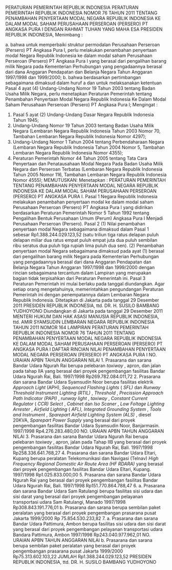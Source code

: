  PERATURAN PEMERINTAH REPUBLIK INDONESIA PERATURAN PEMERINTAH REPUBLIK INDONESIA NOMOR 76 TAHUN 2011 TENTANG PENAMBAHAN PENYERTAAN MODAL NEGARA REPUBLIK INDONESIA KE DALAM MODAL SAHAM PERUSAHAAN PERSEROAN (PERSERO) PT ANGKASA PURA I
DENGAN RAHMAT TUHAN YANG MAHA ESA PRESIDEN REPUBLIK INDONESIA,
Menimbang :

a. bahwa untuk memperbaiki struktur permodalan Perusahaan Perseroan (Persero) PT Angkasa Pura I, perlu melakukan penambahan penyertaan modal Negara Republik Indonesia ke dalam modal saham Perusahaan Perseroan (Persero) PT Angkasa Pura I yang berasal dari pengalihan barang milik Negara pada Kementerian Perhubungan yang pengadaannya berasal dari dana Anggaran Pendapatan dan Belanja Negara Tahun Anggaran 1997/1998 dan 1999/2000;
b. bahwa berdasarkan pertimbangan sebagaimana dimaksud dalam huruf a dan untuk melaksanakan ketentuan Pasal 4 ayat (4) Undang-Undang Nomor 19 Tahun 2003 tentang Badan Usaha Milik Negara, perlu menetapkan Peraturan Pemerintah tentang Penambahan Penyertaan Modal Negara Republik Indonesia Ke Dalam Modal Saham Perusahaan Perseroan (Persero) PT Angkasa Pura I;
Mengingat :

1. Pasal 5 ayat (2) Undang-Undang Dasar Negara Republik Indonesia Tahun 1945;
2. Undang-Undang Nomor 19 Tahun 2003 tentang Badan Usaha Milik Negara (Lembaran Negara Republik Indonesia Tahun 2003 Nomor 70, Tambahan Lembaran Negara Republik Indonesia Nomor 4297);
3. Undang-Undang Nomor 1 Tahun 2004 tentang Perbendaharaan Negara (Lembaran Negara Republik Indonesia Tahun 2004 Nomor 5, Tambahan Lembaran Negara Republik Indonesia Nomor 4355);
4. Peraturan Pemerintah Nomor 44 Tahun 2005 tentang Tata Cara Penyertaan dan Penatausahaan Modal Negara Pada Badan Usaha Milik Negara dan Perseroan Terbatas (Lembaran Negara Republik Indonesia Tahun 2005 Nomor 116, Tambahan Lembaran Negara Republik Indonesia Nomor 4555);
MEMUTUSKAN:
 Menetapkan : PERATURAN PEMERINTAH TENTANG PENAMBAHAN PENYERTAAN MODAL NEGARA REPUBLIK INDONESIA KE DALAM MODAL SAHAM PERUSAHAAN PERSEROAN (PERSERO) PT ANGKASA PURA I.
Pasal 1
Negara Republik Indonesia melakukan penambahan penyertaan modal ke dalam modal saham Perusahaan Perseroan (Persero) PT Angkasa Pura I yang didirikan berdasarkan Peraturan Pemerintah Nomor 5 Tahun 1992 tentang Pengalihan Bentuk Perusahaan Umum (Perum) Angkasa Pura I Menjadi Perusahaan Perseroan (Persero).
Pasal 2
(1) Nilai penambahan penyertaan modal Negara sebagaimana dimaksud dalam Pasal 1 sebesar Rp1.388.244.029.123,52 (satu triliun tiga ratus delapan puluh delapan miliar dua ratus empat puluh empat juta dua puluh sembilan ribu seratus dua puluh tiga rupiah lima puluh dua sen).
(2) Penambahan penyertaan modal Negara sebagaimana dimaksud pada ayat (1) berasal dari pengalihan barang milik Negara pada Kementerian Perhubungan yang pengadaannya berasal dari dana Anggaran Pendapatan dan Belanja Negara Tahun Anggaran 1997/1998 dan 1999/2000 dengan rincian sebagaimana tercantum dalam Lampiran yang merupakan bagian tidak terpisahkan dari Peraturan Pemerintah ini.
Pasal 3
Peraturan Pemerintah ini mulai berlaku pada tanggal diundangkan.
Agar setiap orang mengetahuinya, memerintahkan pengundangan Peraturan Pemerintah ini dengan penempatannya dalam Lembaran Negara Republik Indonesia. Ditetapkan di Jakarta pada tanggal 29 Desember 2011 PRESIDEN REPUBLIK INDONESIA, ttd. DR. H. SUSILO BAMBANG YUDHOYONO Diundangkan di Jakarta pada tanggal 29 Desember 2011 MENTERI HUKUM DAN HAK ASASI MANUSIA REPUBLIK INDONESIA, ttd. AMIR SYAMSUDIN LEMBARAN NEGARA REPUBLIK INDONESIA TAHUN 2011 NOMOR 164 LAMPIRAN PERATURAN PEMERINTAH REPUBLIK INDONESIA NOMOR 76 TAHUN 2011 TENTANG PENAMBAHAN PENYERTAAN MODAL NEGARA REPUBLIK INDONESIA KE DALAM MODAL SAHAM PERUSAHAAN PERSEROAN (PERSERO) PT ANGKASA PURA I DAFTAR RINCIAN NILAI PENAMBAHAN PENYERTAAN MODAL NEGARA PERSEROAN (PERSERO) PT ANGKASA PURA I NO. URAIAN APBN TAHUN ANGGARAN NILAI 1. Prasarana dan sarana Bandar Udara Ngurah Rai berupa pelebaran _taxiway_ , apron, dan jalan pada tahap IIA yang berasal dari proyek pengembangan fasilitas Bandar Udara Ngurah Rai, Bali. 1997/1998 Rp269.782.084.011,72 2. Prasarana dan sarana Bandar Udara Syamsudin Noor berupa fasilitas elektrik _Approach_ _Light_ (APH), _Sequenced Flashing Lights_ ( _SFL)_ dan _Runway Threshold Instrument Lighting_ _(RTIL)_ , _Threshold_ , _Precission Approach_ _Path Indicator (PAPI)_ , _runway light_ , _taxiway_ , _Constant Current Regulator_ ( _CCR) Select_ , _Cabinet_ dan _Iso Scaner_ , _Low Foltage Lighting Arrester_ , _Airfield_ _Lighting_ ( _AFL), Integrated Grounding_ _System_ , _Tools_ _and_ _Instrument_ , _Sparepart Airfield Lighting System (ALS)_ , diesel 20KVA, _Sparepart Power Supply_ yang berasal dari proyek pengembangan fasilitas Bandar Udara Syamsudin Noor, Banjarmasin. 1997/1998 Rp4.276.283.480,00 NO. URAIAN APBN TAHUN ANGGARAN NILAI 3. Prasarana dan sarana Bandar Udara Ngurah Rai berupa pelebaran _taxiway_ , apron, jalan pada Tahap IIB yang berasal dari proyek pengembangan fasilitas Bandar Udara Ngurah Rai, Bali. 1997/1998 Rp258.336.641.768,27 4. Prasarana dan sarana Bandar Udara Eltari, Kupang berupa peralatan Telekomunikasi dan Navigasi (Telnav) _High Frequency Regional_ _Domestic Air_ _Route Area_ _(HF RDARA)_ yang berasal dari proyek pengembangan fasilitas Bandar Udara Eltari, Kupang. 1997/1998 Rp1.025.833.000,00 5. Prasarana dan sarana Bandar Udara Ngurah Rai yang berasal dari proyek pengembangan fasilitas Bandar Udara Ngurah Rai, Bali. 1997/1998 Rp151.770.864.788,47 6. a. Prasarana dan sarana Bandar Udara Sam Ratulangi berupa fasilitas sisi udara dan sisi darat yang berasal dari proyek pengembangan pelayanan transportasi udara Sam Ratulangi, Manado 1997/1998 Rp308.843.191.776,01 b. Prasarana dan sarana berupa sembilan paket peralatan yang berasal dari proyek pengembangan prasarana pusat Jakarta 1999/2000 Rp 75.854.530.233,82 7. a. Prasarana dan sarana Bandar Udara Pattimura, Ambon berupa fasilitas sisi udara dan sisi darat yang berasal dari proyek pengembangan pelayanan transportasi udara Bandara Pattimura, Ambon 1997/1998 Rp243.040.977.962,01 NO. URAIAN APBN TAHUN ANGGARAN NILAI b. Prasarana dan sarana berupa sembilan paket peralatan yang berasal dari proyek pengembangan prasarana pusat Jakarta 1999/2000 Rp75.313.602.103,22 JUMLAH Rp1.388.244.029.123,52 PRESIDEN REPUBLIK INDONESIA, ttd. DR. H. SUSILO BAMBANG YUDHOYONO